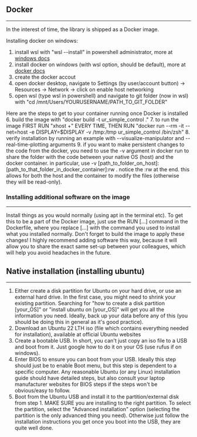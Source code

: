 ## Docker
----------
In the interest of time, the library is shipped as a Docker image.

Installing docker on windows:
1. install wsl with "wsl --install" in powershell administrator, more at [windows docs](https://learn.microsoft.com/en-us/windows/wsl/install)
2. install docker on windows (with wsl option, should be default), more at [docker docs](https://docs.docker.com/desktop/install/windows-install)
3. create the docker accout 
4. open docker desktop, navigate to Settings (by user/account button) -> Resources -> Network -> click on enable host networking
5. open wsl (type wsl in powershell) and navigate to git folder (now in wsl) with "cd /mnt/Users/YOURUSERNAME/PATH_TO_GIT_FOLDER"

Here are the steps to get to your container running once Docker is installed
6. build the image with "docker build -t ur_simple_control ."
7. to run the image FIRST RUN "xhost +" EVERY TIME, THEN RUN  "docker run --rm -it --net=host -e DISPLAY=$DISPLAY -v /tmp:/tmp ur_simple_control /bin/zsh"
8. verify installation by running an example with --visualize-manipulator and --real-time-plotting arguments
9. if you want to make persistent changes to the code from the docker, you need to use the -v argument in docker run to share the folder
   with the code between your native OS (host) and the docker container. 
   in particular, use -v [path_to_folder_on_host]:[path_to_that_folder_in_docker_container]:rw .
   notice the :rw at the end. this allows for both the host and the container to modify the files (otherwise they will be read-only).

### Installing additional software on the image
-------------------------------------------------
Install things as you would normally (using apt in the terminal etc).
To get this to be a part of the Docker image, just use
the RUN [...] command in the Dockerfile, where you replace [...] with the
command you used to install what you installed normally.
Don't forget to build the image to apply these changes!
I highly recommend adding software this way, because
it will allow you to share the exact same set-up between your colleagues,
which will help you avoid headaches in the future.

## Native installation (installing ubuntu)
----------------------------------------------
1. Either create a disk partition for Ubuntu on your hard drive, or use an external hard drive. In the first case, you might need to shrink your existing partition. Searching for "how to create a disk partition [your_OS]" or "install ubuntu on [your_OS]" will get you all the information you need. Ideally, back up your data before any of this (you should be doing this in general as it's good practice).
2. Download an Ubuntu 22 LTH iso (file which contains everything needed for installation), available at official Ubuntu websites
3. Create a bootable USB. In short, you can't just copy an iso file to a USB and boot from it. Just google how to do it on your OS (use rufus if on windows).
4. Enter BIOS to ensure you can boot from your USB. Ideally this step should just be to enable Boot menu, but this step is dependent to a specific computer. Any reasonable Ubuntu (or any Linux) installation guide should have detailed steps, but also consult your laptop manufacturer websites for BIOS steps if the steps won't be obvious/easy to follow.
5. Boot from the Ubuntu USB and install it to the partition/external disk from step 1. MAKE SURE you are installing to the right partition. To select the partition, select the "Advanced installation" option (selecting the partition is the only advanced thing you need). Otherwise just follow the installation instructions you get once you boot into the USB, they are quite well done.

